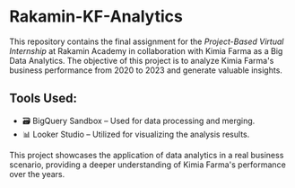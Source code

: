 # **Rakamin-KF-Analytics**

This repository contains the final assignment for the *Project-Based Virtual Internship* at Rakamin Academy in collaboration with Kimia Farma as a Big Data Analytics. The objective of this project is to analyze Kimia Farma's business performance from 2020 to 2023 and generate valuable insights.

## **Tools Used:**

- 🗃️ BigQuery Sandbox – Used for data processing and merging.
- 📊 Looker Studio – Utilized for visualizing the analysis results.

This project showcases the application of data analytics in a real business scenario, providing a deeper understanding of Kimia Farma's performance over the years.
